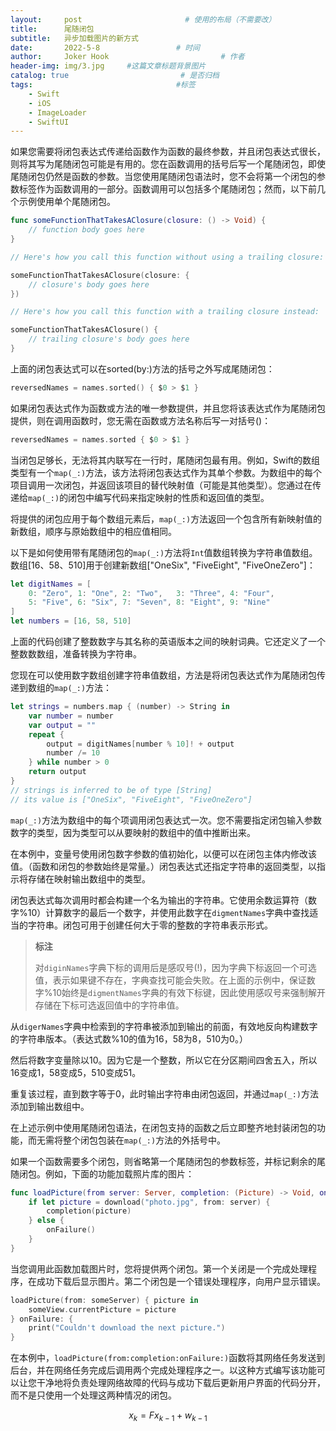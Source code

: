 ```yaml
---
layout:     post                       # 使用的布局（不需要改）
title:      尾随闭包         
subtitle:   异步加载图片的新方式 
date:       2022-5-8                 # 时间
author:     Joker Hook                         # 作者
header-img: img/3.jpg     #这篇文章标题背景图片
catalog: true                         # 是否归档
tags:                                #标签
    - Swift
    - iOS
    - ImageLoader
    - SwiftUI
---
```


如果您需要将闭包表达式传递给函数作为函数的最终参数，并且闭包表达式很长，则将其写为尾随闭包可能是有用的。您在函数调用的括号后写一个尾随闭包，即使尾随闭包仍然是函数的参数。当您使用尾随闭包语法时，您不会将第一个闭包的参数标签作为函数调用的一部分。函数调用可以包括多个尾随闭包；然而，以下前几个示例使用单个尾随闭包。
```swift
func someFunctionThatTakesAClosure(closure: () -> Void) {
    // function body goes here
}

// Here's how you call this function without using a trailing closure:

someFunctionThatTakesAClosure(closure: {
    // closure's body goes here
})

// Here's how you call this function with a trailing closure instead:

someFunctionThatTakesAClosure() {
    // trailing closure's body goes here
}
```

上面的闭包表达式可以在sorted(by:)方法的括号之外写成尾随闭包：
```swift
reversedNames = names.sorted() { $0 > $1 }
```

如果闭包表达式作为函数或方法的唯一参数提供，并且您将该表达式作为尾随闭包提供，则在调用函数时，您无需在函数或方法名称后写一对括号()：
```swift
reversedNames = names.sorted { $0 > $1 }
```

当闭包足够长，无法将其内联写在一行时，尾随闭包最有用。例如，Swift的数组类型有一个`map(_:)`方法，该方法将闭包表达式作为其单个参数。为数组中的每个项目调用一次闭包，并返回该项目的替代映射值（可能是其他类型）。您通过在传递给`map(_:)`的闭包中编写代码来指定映射的性质和返回值的类型。

将提供的闭包应用于每个数组元素后，`map(_:)`方法返回一个包含所有新映射值的新数组，顺序与原始数组中的相应值相同。

以下是如何使用带有尾随闭包的`map(_:)`方法将`Int`值数组转换为字符串值数组。数组[16、58、510]用于创建新数组["OneSix", "FiveEight", "FiveOneZero"]：
```swift
let digitNames = [
    0: "Zero", 1: "One", 2: "Two",   3: "Three", 4: "Four",
    5: "Five", 6: "Six", 7: "Seven", 8: "Eight", 9: "Nine"
]
let numbers = [16, 58, 510]
```

上面的代码创建了整数数字与其名称的英语版本之间的映射词典。它还定义了一个整数数数组，准备转换为字符串。

您现在可以使用数字数组创建字符串值数组，方法是将闭包表达式作为尾随闭包传递到数组的`map(_:)`方法：
```swift
let strings = numbers.map { (number) -> String in
    var number = number
    var output = ""
    repeat {
        output = digitNames[number % 10]! + output
        number /= 10
    } while number > 0
    return output
}
// strings is inferred to be of type [String]
// its value is ["OneSix", "FiveEight", "FiveOneZero"]
```

`map(_:)`方法为数组中的每个项调用闭包表达式一次。您不需要指定闭包输入参数数字的类型，因为类型可以从要映射的数组中的值中推断出来。

在本例中，变量号使用闭包数字参数的值初始化，以便可以在闭包主体内修改该值。（函数和闭包的参数始终是常量。）闭包表达式还指定字符串的返回类型，以指示将存储在映射输出数组中的类型。

闭包表达式每次调用时都会构建一个名为输出的字符串。它使用余数运算符（数字%10）计算数字的最后一个数字，并使用此数字在`digmentNames`字典中查找适当的字符串。闭包可用于创建任何大于零的整数的字符串表示形式。

> **标注**
>
> 对`diginNames`字典下标的调用后是感叹号(!)，因为字典下标返回一个可选值，表示如果键不存在，字典查找可能会失败。在上面的示例中，保证数字%10始终是`digmentNames`字典的有效下标键，因此使用感叹号来强制解开存储在下标可选返回值中的字符串值。

从`digerNames`字典中检索到的字符串被添加到输出的前面，有效地反向构建数字的字符串版本。（表达式数%10的值为16，58为8，510为0。）

然后将数字变量除以10。因为它是一个整数，所以它在分区期间四舍五入，所以16变成1，58变成5，510变成51。

重复该过程，直到数字等于0，此时输出字符串由闭包返回，并通过`map(_:)`方法添加到输出数组中。

在上述示例中使用尾随闭包语法，在闭包支持的函数之后立即整齐地封装闭包的功能，而无需将整个闭包包装在`map(_:)`方法的外括号中。

如果一个函数需要多个闭包，则省略第一个尾随闭包的参数标签，并标记剩余的尾随闭包。例如，下面的功能加载照片库的图片：
```swift
func loadPicture(from server: Server, completion: (Picture) -> Void, onFailure: () -> Void) {
    if let picture = download("photo.jpg", from: server) {
        completion(picture)
    } else {
        onFailure()
    }
}
```

当您调用此函数加载图片时，您将提供两个闭包。第一个关闭是一个完成处理程序，在成功下载后显示图片。第二个闭包是一个错误处理程序，向用户显示错误。
```swift
loadPicture(from: someServer) { picture in
    someView.currentPicture = picture
} onFailure: {
    print("Couldn't download the next picture.")
}
```

在本例中，`loadPicture(from:completion:onFailure:)`函数将其网络任务发送到后台，并在网络任务完成后调用两个完成处理程序之一。以这种方式编写该功能可以让您干净地将负责处理网络故障的代码与成功下载后更新用户界面的代码分开，而不是只使用一个处理这两种情况的闭包。

$$
x_k = Fx_{k-1} + w_{k-1}
$$
